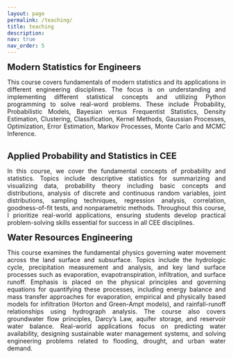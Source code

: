 ```yaml
---
layout: page
permalink: /teaching/
title: teaching
description:
nav: true
nav_order: 5
---
```


<p><strong style="font-size: 20px;">Modern Statistics for Engineers</strong></p>

<p style="text-align: justify;">This course covers fundamentals of modern statistics and its applications in different engineering disciplines. The focus is on understanding and implementing different statistical concepts and utilizing Python programming to solve real-word problems. These include Probability, Probabilistic Models, Bayesian versus Frequentist Statistics, Density Estimation, Clustering, Classification, Kernel Methods, Gaussian Processes, Optimization, Error Estimation, Markov Processes, Monte Carlo and MCMC Inference.<br><br>

<p><strong style="font-size: 20px;">Applied Probability and Statistics in CEE</strong></p>

<p style="text-align: justify;">In this course, we cover the fundamental concepts of probability and statistics. Topics include descriptive statistics for summarizing and visualizing data, probability theory including basic concepts and distributions, analysis of discrete and continuous random variables, joint distributions, sampling techniques, regression analysis, correlation, goodness-of-fit tests, and nonparametric methods. Throughout this course, I prioritize real-world applications, ensuring students develop practical problem-solving skills essential for success in all CEE disciplines.<br>

<p><strong style="font-size: 20px;">Water Resources Engineering</strong></p>

<p style="text-align: justify;">This course examines the fundamental physics governing water movement across the land surface and subsurface. Topics include the hydrologic cycle, precipitation measurement and analysis, and key land surface processes such as evaporation, evapotranspiration, infiltration, and surface runoff. Emphasis is placed on the physical principles and governing equations for quantifying these processes, including energy balance and mass transfer approaches for evaporation, empirical and physically based models for infiltration (Horton and Green-Ampt models), and rainfall-runoff relationships using hydrograph analysis. The course also covers groundwater flow principles, Darcy’s Law, aquifer storage, and reservoir water balance. Real-world applications focus on predicting water availability, designing sustainable water management systems, and solving engineering problems related to flooding, drought, and urban water demand.<br>

